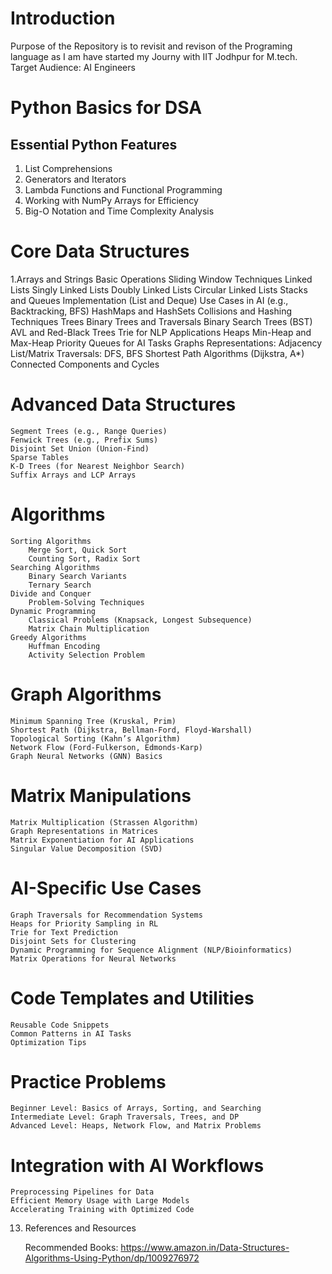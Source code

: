 # Introduction

Purpose of the Repository is to revisit and revison of the Programing language as I am have started my Journy with IIT Jodhpur for M.tech.
Target Audience: AI Engineers

# Python Basics for DSA
## Essential Python Features
1. List Comprehensions
2. Generators and Iterators
3. Lambda Functions and Functional Programming
4. Working with NumPy Arrays for Efficiency
5. Big-O Notation and Time Complexity Analysis

# Core Data Structures

1.Arrays and Strings
    Basic Operations
    Sliding Window Techniques
    Linked Lists
        Singly Linked Lists
        Doubly Linked Lists
        Circular Linked Lists
    Stacks and Queues
        Implementation (List and Deque)
        Use Cases in AI (e.g., Backtracking, BFS)
    HashMaps and HashSets
        Collisions and Hashing Techniques
    Trees
        Binary Trees and Traversals
        Binary Search Trees (BST)
        AVL and Red-Black Trees
        Trie for NLP Applications
    Heaps
        Min-Heap and Max-Heap
        Priority Queues for AI Tasks
    Graphs
        Representations: Adjacency List/Matrix
        Traversals: DFS, BFS
        Shortest Path Algorithms (Dijkstra, A*)
        Connected Components and Cycles

# Advanced Data Structures

    Segment Trees (e.g., Range Queries)
    Fenwick Trees (e.g., Prefix Sums)
    Disjoint Set Union (Union-Find)
    Sparse Tables
    K-D Trees (for Nearest Neighbor Search)
    Suffix Arrays and LCP Arrays

# Algorithms

    Sorting Algorithms
        Merge Sort, Quick Sort
        Counting Sort, Radix Sort
    Searching Algorithms
        Binary Search Variants
        Ternary Search
    Divide and Conquer
        Problem-Solving Techniques
    Dynamic Programming
        Classical Problems (Knapsack, Longest Subsequence)
        Matrix Chain Multiplication
    Greedy Algorithms
        Huffman Encoding
        Activity Selection Problem

# Graph Algorithms

    Minimum Spanning Tree (Kruskal, Prim)
    Shortest Path (Dijkstra, Bellman-Ford, Floyd-Warshall)
    Topological Sorting (Kahn’s Algorithm)
    Network Flow (Ford-Fulkerson, Edmonds-Karp)
    Graph Neural Networks (GNN) Basics

# Matrix Manipulations

    Matrix Multiplication (Strassen Algorithm)
    Graph Representations in Matrices
    Matrix Exponentiation for AI Applications
    Singular Value Decomposition (SVD)

# AI-Specific Use Cases

    Graph Traversals for Recommendation Systems
    Heaps for Priority Sampling in RL
    Trie for Text Prediction
    Disjoint Sets for Clustering
    Dynamic Programming for Sequence Alignment (NLP/Bioinformatics)
    Matrix Operations for Neural Networks

# Code Templates and Utilities

    Reusable Code Snippets
    Common Patterns in AI Tasks
    Optimization Tips

# Practice Problems

    Beginner Level: Basics of Arrays, Sorting, and Searching
    Intermediate Level: Graph Traversals, Trees, and DP
    Advanced Level: Heaps, Network Flow, and Matrix Problems

# Integration with AI Workflows

    Preprocessing Pipelines for Data
    Efficient Memory Usage with Large Models
    Accelerating Training with Optimized Code


13. References and Resources

    Recommended Books: https://www.amazon.in/Data-Structures-Algorithms-Using-Python/dp/1009276972
